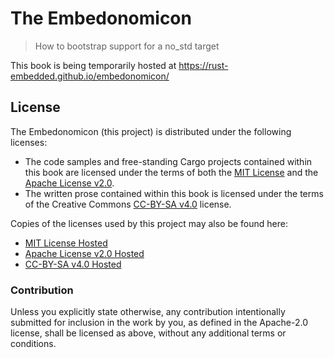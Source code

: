 # The Embedonomicon

> How to bootstrap support for a no_std target

This book is being temporarily hosted at https://rust-embedded.github.io/embedonomicon/

## License

The Embedonomicon (this project) is distributed under the following licenses:

* The code samples and free-standing Cargo projects contained within this book are licensed under
  the terms of both the [MIT License] and the [Apache License v2.0].
* The written prose contained within this book is licensed under the terms of the Creative Commons
  [CC-BY-SA v4.0] license.

Copies of the licenses used by this project may also be found here:

* [MIT License Hosted]
* [Apache License v2.0 Hosted]
* [CC-BY-SA v4.0 Hosted]

[MIT License]: ./LICENSE-MIT
[Apache License v2.0]: ./LICENSE-APACHE
[CC-BY-SA v4.0]: ./LICENSE-CC-BY-SA
[MIT License Hosted]: https://opensource.org/licenses/MIT
[Apache License v2.0 Hosted]: http://www.apache.org/licenses/LICENSE-2.0
[CC-BY-SA v4.0 Hosted]: https://creativecommons.org/licenses/by-sa/4.0/legalcode

### Contribution

Unless you explicitly state otherwise, any contribution intentionally submitted for inclusion in the
work by you, as defined in the Apache-2.0 license, shall be licensed as above, without any
additional terms or conditions.
